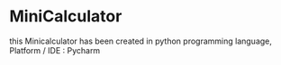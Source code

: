 # MiniCalculator
this Minicalculator has been created in python programming language, Platform / IDE : Pycharm

